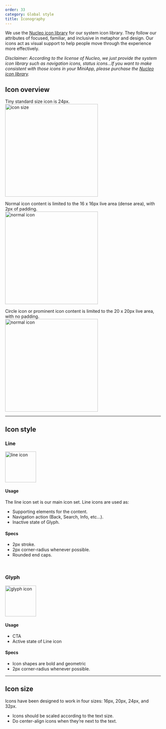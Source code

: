 ```yaml
---
order: 33
category: Global style
title: Iconography
---
```


We use the [Nucleo icon library](https://nucleoapp.com/) for our system icon library. They follow our attributes of focused, familiar, and inclusive in metaphor and design. Our icons act as visual support to help people move through the experience more effectively.

*Disclaimer: According to the license of Nucleo, we just provide the system icon library such as navigation icons, status icons...If you want to make consistent with those icons in your MiniApp, please purchase the [Nucleo icon library](https://nucleoapp.com/).*

## Icon overview

Tiny standard size icon is 24px.
<br />
<img class="img-basic" src="https://salt.tikicdn.com/ts/social/8d/a2/30/cdcaf1f36812d29caf0c1387b77d6029.png" alt="icon size" height="300px" />
<br />

Normal icon content is limited to the 16 x 16px live area (dense area), with 2px of padding.
<br />
<img class="img-basic" src="https://salt.tikicdn.com/ts/social/a4/9a/af/61dc1ff3e7cce3008fb357794b9cb279.png" alt="normal icon" height="300px" />
<br />

Circle icon or prominent icon content is limited to the 20 x 20px live area, with no padding.
<br />
<img class="img-basic" src="https://salt.tikicdn.com/ts/social/6e/cd/0a/65e110e4a4a2646b75f2c264ff477ed4.png" alt="normal icon" height="300px" />

---

## Icon style

### **Line**
<img class="img-basic" src="https://salt.tikicdn.com/ts/social/9b/1b/79/2b4de89a0e44b329bcb6b81836a976f9.png" alt="line icon" height="100px" />

#### Usage
The line icon set is our main icon set. Line icons are used as:
- Supporting elements for the content.
- Navigation action (Back, Search, Info, etc...).
- Inactive state of Glyph.

#### Specs
- 2px stroke.
- 2px corner-radius whenever possible.
- Rounded end caps.

<br />

### **Glyph**
<img class="img-basic" src="https://salt.tikicdn.com/ts/social/ec/9c/42/7bd49b1602da727010533c372517d6e8.png" alt="glyph icon" height="100px" />

#### Usage
- CTA
- Active state of Line icon

#### Specs
- Icon shapes are bold and geometric
- 2px corner-radius whenever possible.

---

## Icon size
Icons have been designed to work in four sizes: 16px, 20px, 24px, and 32px.
- Icons should be scaled according to the text size.
- Do center-align icons when they’re next to the text.